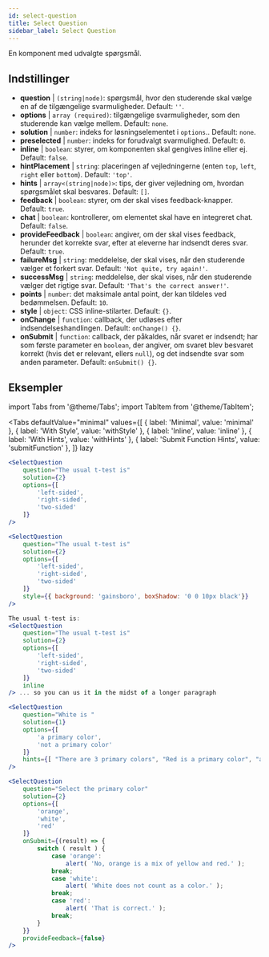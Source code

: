 ```yaml
---
id: select-question 
title: Select Question
sidebar_label: Select Question
---
```


En komponent med udvalgte spørgsmål.

## Indstillinger

* __question__ | `(string|node)`: spørgsmål, hvor den studerende skal vælge en af de tilgængelige svarmuligheder. Default: `''`.
* __options__ | `array (required)`: tilgængelige svarmuligheder, som den studerende kan vælge mellem. Default: `none`.
* __solution__ | `number`: indeks for løsningselementet i `options`.. Default: `none`.
* __preselected__ | `number`: indeks for forudvalgt svarmulighed. Default: `0`.
* __inline__ | `boolean`: styrer, om komponenten skal gengives inline eller ej. Default: `false`.
* __hintPlacement__ | `string`: placeringen af vejledningerne (enten `top`, `left`, `right` eller `bottom`). Default: `'top'`.
* __hints__ | `array<(string|node)>`: tips, der giver vejledning om, hvordan spørgsmålet skal besvares. Default: `[]`.
* __feedback__ | `boolean`: styrer, om der skal vises feedback-knapper. Default: `true`.
* __chat__ | `boolean`: kontrollerer, om elementet skal have en integreret chat. Default: `false`.
* __provideFeedback__ | `boolean`: angiver, om der skal vises feedback, herunder det korrekte svar, efter at eleverne har indsendt deres svar. Default: `true`.
* __failureMsg__ | `string`: meddelelse, der skal vises, når den studerende vælger et forkert svar. Default: `'Not quite, try again!'`.
* __successMsg__ | `string`: meddelelse, der skal vises, når den studerende vælger det rigtige svar. Default: `'That's the correct answer!'`.
* __points__ | `number`: det maksimale antal point, der kan tildeles ved bedømmelsen. Default: `10`.
* __style__ | `object`: CSS inline-stilarter. Default: `{}`.
* __onChange__ | `function`: callback, der udløses efter indsendelseshandlingen. Default: `onChange() {}`.
* __onSubmit__ | `function`: callback, der påkaldes, når svaret er indsendt; har som første parameter en `boolean`, der angiver, om svaret blev besvaret korrekt (hvis det er relevant, ellers `null`), og det indsendte svar som anden parameter. Default: `onSubmit() {}`.


## Eksempler

import Tabs from '@theme/Tabs';
import TabItem from '@theme/TabItem';

<Tabs
    defaultValue="minimal"
    values={[
        { label: 'Minimal', value: 'minimal' },
        { label: 'With Style', value: 'withStyle' },
        { label: 'Inline', value: 'inline' },
        { label: 'With Hints', value: 'withHints' },
        { label: 'Submit Function Hints', value: 'submitFunction' },
    ]}
    lazy
>

<TabItem value="minimal">

```jsx live
<SelectQuestion
    question="The usual t-test is"
    solution={2}
    options={[
        'left-sided',
        'right-sided',
        'two-sided'
    ]}
/>
```
</TabItem>

<TabItem value="withStyle">

```jsx live
<SelectQuestion
    question="The usual t-test is"
    solution={2}
    options={[
        'left-sided',
        'right-sided',
        'two-sided'
    ]}
    style={{ background: 'gainsboro', boxShadow: '0 0 10px black'}}
/>
```
</TabItem>

<TabItem value="inline">

```jsx live
The usual t-test is:
<SelectQuestion
    question="The usual t-test is"
    solution={2}
    options={[
        'left-sided',
        'right-sided',
        'two-sided'
    ]}
    inline
/> ... so you can us it in the midst of a longer paragraph
```
</TabItem>

<TabItem value="withHints">

```jsx live
<SelectQuestion
    question="White is "
    solution={1}
    options={[
        'a primary color',
        'not a primary color'
    ]}
    hints={[ "There are 3 primary colors", "Red is a primary color", "and so is yellow" ]}
/>
```
</TabItem>

<TabItem value="submitFunction">

```jsx live
<SelectQuestion
    question="Select the primary color"
    solution={2}
    options={[
        'orange',
        'white',
        'red'
    ]}
    onSubmit={(result) => {
        switch ( result ) {
            case 'orange':
                alert( 'No, orange is a mix of yellow and red.' );
            break;
            case 'white':
                alert( 'White does not count as a color.' );
            break;
            case 'red':
                alert( 'That is correct.' );
            break;
        }
    }}
    provideFeedback={false}
/> 
```
</TabItem>

</Tabs>
